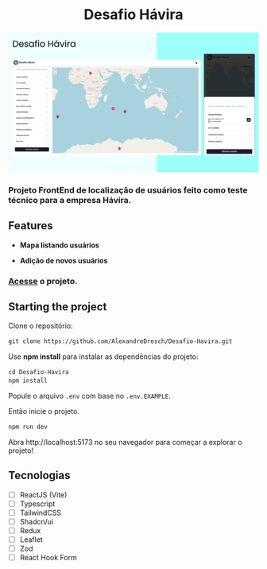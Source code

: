 <h1 align="center">
  Desafio Hávira
</h1>

![cover](.github/image.png?style=flat)

### Projeto FrontEnd de localização de usuários feito como teste técnico para a empresa Hávira.

## Features

- **Mapa listando usuários** 

- **Adição de novos usuários**

### [Acesse](https://desafio-havira.vercel.app) o projeto.

## Starting the project
Clone o repositório:
```cl
git clone https://github.com/AlexandreDresch/Desafio-Havira.git
```

Use **npm install** para instalar as dependências do projeto:
```cl
cd Desafio-Havira
npm install
```

Popule o arquivo `.env` com base no `.env.EXAMPLE`.
<br />

Então inicie o projeto.

```cl
npm run dev
```
Abra http://localhost:5173 no seu navegador para começar a explorar o projeto!

## Tecnologias

-   [ ] ReactJS (Vite)
-   [ ] Typescript
-   [ ] TailwindCSS
-   [ ] Shadcn/ui
-   [ ] Redux
-   [ ] Leaflet
-   [ ] Zod 
-   [ ] React Hook Form

<br />